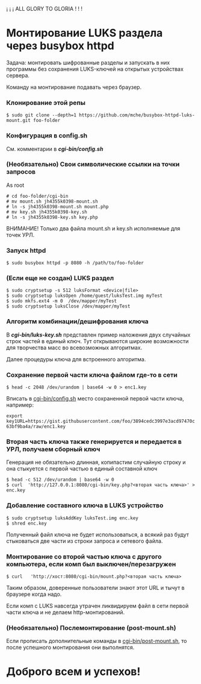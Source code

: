 ¡ ¡ ¡ ALL GLORY TO GLORIA ! ! !

# Монтирование LUKS раздела через busybox httpd

Задача: монтировать шифрованные разделы и запускать в них программы без сохранения LUKS-ключей на открытых устройствах сервера.

Команду на монтирование подавать через браузер.

### Клонирование этой репы

```
$ sudo git clone --depth=1 https://github.com/mche/busybox-httpd-luks-mount.git foo-folder
```

### Конфигурация в config.sh

См. комментарии в ***cgi-bin/config.sh***

### (Необязательно) Свои символические ссылки на точки запросов

As root
```
# cd foo-folder/cgi-bin
# mv mount.sh jh4355k0398-mount.sh
# ln -s jh4355k0398-mount.sh mount.php
# mv key.sh jh4355k0398-key.sh
# ln -s jh4355k0398-key.sh key.php
```

ВНИМАНИЕ! Только два файла mount.sh и key.sh исполняемые для точек УРЛ.

### Запуск httpd

```
$ sudo busybox httpd -p 8080 -h /path/to/foo-folder
```

###  (Если еще не создан) LUKS раздел

```
$ sudo cryptsetup -s 512 luksFormat <device|file>
$ sudo cryptsetup luksOpen /home/guest/luksTest.img myTest
$ sudo mkfs.ext4 -m 0  /dev/mapper/myTest
$ sudo cryptsetup luksClose /dev/mapper/myTest
```

### Алгоритм комбинации/дешифрования ключа

В ***cgi-bin/luks-key.sh*** представлен пример наложения двух случайных строк частей в единый ключ.
Тут открываются широкие возможности для творчества масс во всевозможных алгоритмах.

Далее процедуры ключа для встроенного алгоритма.

### Сохранение первой части ключа файлом где-то в сети

```
$ head -c 2048 /dev/urandom | base64 -w 0 > enc1.key
```

Вписать в [cgi-bin/config.sh](https://github.com/mche/busybox-httpd-luks-mount/tree/master/cgi-bin/config.sh) место сохраненной первой части ключа, например:

`export key1URL=https://gist.githubusercontent.com/foo/3894cedc3997e3acd97470c63bf9ba4a/raw/enc1.key`

### Вторая часть ключа также генерируется и передается в УРЛ, получаем сборный ключ

Генерация не обязательно длинная, копипастим случайную строку и она стыкуется с первой частью в единый составной ключ
```
$ head -c 512 /dev/urandom | base64 -w 0
$ curl  'http://127.0.0.1:8080/cgi-bin/key.php?<вторая часть ключа>' > enc.key
```


### Добавление составного ключа в LUKS устройство

```
$ sudo cryptsetup luksAddKey luksTest.img enc.key
$ shred enc.key
```
Полученный файл ключа не будет использоваться, а всякий раз будут стыковаться две части из строки запроса и сетевого файла.


### Монтирование со второй частью ключа с другого компьютера, если комп был выключен/перезагружен

```
$ curl   'http://хост:8080/cgi-bin/mount.php?<вторая часть ключа>
```

Таким образом, доверенные пользователи знают этот URL и тычут в браузере когда надо.

Если комп с LUKS навсегда  утрачен ликвидируем файл в сети первой  части ключа и не делаем http-монтирований.

### (Необязательно) Послемонтирование (post-mount.sh)

Если прописать дополнительные команды в [cgi-bin/post-mount.sh](https://github.com/mche/busybox-httpd-luks-mount/tree/master/cgi-bin/post-mount.sh), то после успешного монтирования они выполнятся.

# Доброго всем и успехов!